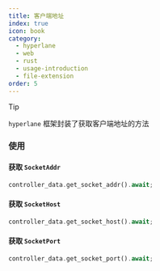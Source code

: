```yaml
---
title: 客户端地址
index: true
icon: book
category:
  - hyperlane
  - web
  - rust
  - usage-introduction
  - file-extension
order: 5
---
```


<Share colorful />

> [!tip]
>
> `hyperlane` 框架封装了获取客户端地址的方法

### 使用

#### 获取 `SocketAddr`

```rust
controller_data.get_socket_addr().await;
```

#### 获取 `SocketHost`

```rust
controller_data.get_socket_host().await;
```

#### 获取 `SocketPort`

```rust
controller_data.get_socket_port().await;
```

<Bottom />
